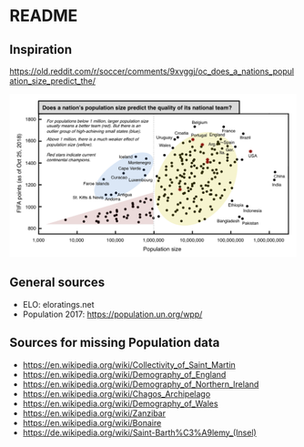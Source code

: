 README
================

Inspiration
-----------

<https://old.reddit.com/r/soccer/comments/9xvggj/oc_does_a_nations_population_size_predict_the/>

![](xiblhhtbvvy11.png)

General sources
---------------

-   ELO: eloratings.net
-   Population 2017: <https://population.un.org/wpp/>

Sources for missing Population data
-----------------------------------

-   <https://en.wikipedia.org/wiki/Collectivity_of_Saint_Martin>
-   <https://en.wikipedia.org/wiki/Demography_of_England>
-   <https://en.wikipedia.org/wiki/Demography_of_Northern_Ireland>
-   <https://en.wikipedia.org/wiki/Chagos_Archipelago>
-   <https://en.wikipedia.org/wiki/Demography_of_Wales>
-   <https://en.wikipedia.org/wiki/Zanzibar>
-   <https://en.wikipedia.org/wiki/Bonaire>
-   <https://de.wikipedia.org/wiki/Saint-Barth%C3%A9lemy_(Insel)>
